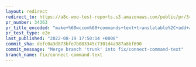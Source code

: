 ```yaml
---
layout: redirect
redirect_to: https://a8c-woo-test-reports.s3.amazonaws.com/public/pr/34363/e2e/index.html
pr_number: 34363
pr_title_encoded: "make+%60wccom%60+commands+text+translatable%2C+add+application-password+section+URL"
pr_test_type: e2e
last_published: "2022-08-19 17:50:14 +0000"
commit_sha: defc0a3d873bfe7b083345c7301d4a987a8bf690
commit_message: "Merge branch 'trunk' into fix/connect-command-text"
branch_name: fix/connect-command-text
---
```

